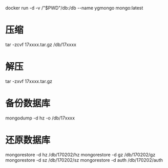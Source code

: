 docker run -d -v /"$PWD"/db:/db --name ygmongo mongo:latest

# 压缩
tar -zcvf 17xxxx.tar.gz /db/17xxxx

# 解压
tar -zxvf 17xxxx.tar.gz

# 备份数据库
mongodump -d hz -o /db/17xxxx

# 还原数据库
mongorestore -d hz /db/170202/hz
mongorestore -d gz /db/170202/gz
mongorestore -d sz /db/170202/sz
mongorestore -d auth /db/170202/auth
